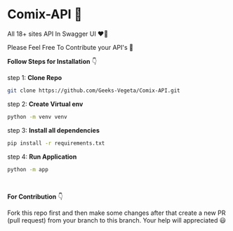 # Comix-API 🔰
All 18+ sites API In Swagger UI ❤️‍🔥

Please Feel Free To Contribute your API's 🤟

**Follow Steps for Installation** 👇

step 1: **Clone Repo**
```bash
git clone https://github.com/Geeks-Vegeta/Comix-API.git
```

step 2: **Create Virtual env**
```bash
python -m venv venv
```

step 3: **Install all dependencies**
```bash
pip install -r requirements.txt
```

step 4: **Run Application**
```bash
python -m app
```

<br/>

**For Contribution** 👇

Fork this repo first and then make some changes
after that create a new PR (pull request) from your branch to this branch.
Your help will appreciated 😃